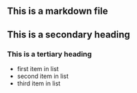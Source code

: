 ## This is a markdown file



## This is a secondary heading
### This is a tertiary heading

* first item in list
* second item in list
* third item in list
